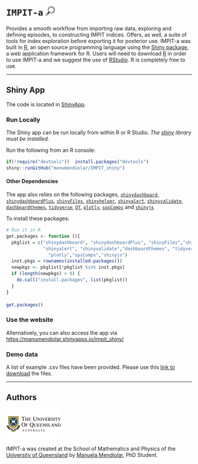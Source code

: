 # `IMPIT-a` <img src="www/images/icon_explore_2.svg" width="25" height="25">
Provides a smooth workflow from importing raw data, exploring and defining episodes, to constructing IMPIT indices. Offers, as well, a suite of tools for index exploration before exporting it for posterior use. IMPIT-a was built in [R](https://www.r-project.org), an open source programming language using the [Shiny package](https://shiny.rstudio.com), a web application framework for R. Users will need to download [R](https://cran.uni-muenster.de/) in order to use IMPIT-a and we suggest the use of [RStudio](https://www.rstudio.com). R is completely free to use. 

-----

## Shiny App

The code is located in [ShinyApp](/https://github.com/manumendiolar/IMPIT_shiny).

### Run Locally

The Shiny app can be run locally from within R or R Studio. *The [shiny](https://shiny.rstudio.com/) library must be installed.*

Run the following from an R console:
``` r
if(!require("devtools"))  install.packages("devtools")
shiny::runGitHub("manumendiolar/IMPIT_shiny")
```

#### Other Dependencies

The app also relies on the following packages,
[`shinydashboard`](https://rstudio.github.io/shinydashboard/index.html),
[`shinydashboardPlus`](https://rinterface.github.io/shinydashboardPlus/),
[`shinyFiles`](https://github.com/thomasp85/shinyFiles),
[`shinyhelper`](https://github.com/cwthom/shinyhelper),
[`shinyalert`](https://github.com/daattali/shinyalert),
[`shinyvalidate`](https://rstudio.github.io/shinyvalidate/),
[`dashboardthemes`](https://cran.r-project.org/web/packages/dashboardthemes/index.html),
[`tidyverse`](https://www.tidyverse.org/),
[`DT`](https://rstudio.github.io/DT/),
[`plotly`](https://plotly.com/r/),
[`spsComps`](https://github.com/lz100/spsComps) and
[`shinyjs`](https://deanattali.com/shinyjs/)

To install these packages:
``` r
# Run it in R
get.packages <- function (){
  pkglist = c("shinydashboard", "shinydashboardPlus", "shinyFiles","shinyhelper",
              "shinyalert", "shinyvalidate","dashboardthemes", "tidyverse","DT",
                "plotly","spsComps","shinyjs")
  inst.pkgs = rownames(installed.packages())
  newpkgs <- pkglist[!pkglist %in% inst.pkgs]
  if (length(newpkgs) > 0) {
    do.call("install.packages", list(pkglist))
  }
}

get.packages()
```

### Use the website

Alternatively, you can also access the app via <https://manumendiolar.shinyapps.io/impit_shiny/>


### Demo data 

A list of example .csv files have been provided. Please use this [link to download](https://github.com/manumendiolar/IMPIT_shiny/tree/main/example-data) the files. 

-----

<!--## R Package

The code located in [Rlib](/Rlib) contains an R package named
`dublinRTPI`. This can be installed using the `devtools` package.

The package contains functions to retrieve live info for Dart and Dublin
Bus. A light version of the main shiny app is also included in the
package.

``` r
# install.packages("devtools")
devtools::install_github("manumendiolar/IMPIT_shiny", subdir = "Rlib")

 # Get info about bus stop number 334
dublinRTPI::db_info(334)

 # Run shiny app
dublinRTPI::runShiny()
```




<!--### Input variables for **IMPIT-a**

#### Environmental signal data
| Variable             	| Detail                                                                           	|
|----------------------	|----------------------------------------------------------------------------------	|
| ddtime | Time variable. Could be year, month or day and it should be in the format YYYY-MM-DD. |
| EnvSignal | Environmental signal |

#### Episodes data
| Variable             	| Detail                                                                           	|
|----------------------	|----------------------------------------------------------------------------------	|
| event_no | Number to identify the event / Unique identifier for the event. |
| duration | Duration of the event. |
| date_start | Date when the event starts. |
| date_peak | Date when the event attains its maximum intensity. |
| date_end | Date when the event ends. |
| intensity_mean | Mean value. |
| intensity_median | Median value.  |
| intensity_max | Maximum value. |
| intensity_min | Minimum value.  |
| intensity_log | Natural logarithm of the sum. |


#### IMPIT index data
| Variable             	| Detail                                                                           	|
|----------------------	|----------------------------------------------------------------------------------	|
| Memory | Time window memory. |
| Intensity | Intensity function. |
| $a$ | Parameter associated with *Persistence* importance weight.|
| $b$ | Parameter associated with *Recency* importance weight. Dampening parameter. |
| $c$ | Parameter associated with *Recency* importance weight. |
| $d$ | Parameter associated with *Timing* importance weight. |


# Further reading

* Add the published paper here.
* Add the FRDC report?
-->

## Authors

<img src="www/images/UQ_logo.png" width="150"/> 

IMPIT-a was created at the School of Mathematics and Physics of the [University of Queensland](https://www.uq.edu.au/) by [Manuela Mendiolar](https://smp.uq.edu.au/profile/8282/manuela-mendiolar), PhD Student.

<!--
## Copyright
[![License](https://img.shields.io/badge/Licence-GPL%20v2.0-orange.svg)](link)
IMPIT-a is licensed under the [GNU General Public License (GPL) v2.0](link). In a nutshell, this means that this package:

- May be used for commercial purposes

- May be used for private purposes

- May be modified, although:

  - Modifications **must** be released under the same license when distributing the package
  - Changes made to the code **must** be documented

- May be distributed, although:

  - Source code **must** be made available when the package is distributed
  - A copy of the license and copyright notice **must** be included.

- Comes with a LIMITATION of liability

- Comes with NO warranty-->

